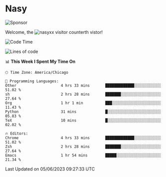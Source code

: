 # Nasy

<!--
<p align="center">
<img height="200" src="https://github-readme-stats.vercel.app/api?username=nasyxx&count_private=true&show_icons=true&theme=dracula&include_all_commits=true"/>
<img height="200" src="https://github-readme-stats.vercel.app/api/top-langs/?username=nasyxx&theme=dracula&hide=html,jupyter+notebook&count_private=true&show_icons=true"/>
</p>

  
----------------
-->

![Sponsor](https://img.shields.io/static/v1.svg?label=Sponsor&message=%E2%9D%A4&logo=GitHub&style=flat&color=pink)
 
Welcome, the ![nasyxx visitor counter](https://count.getloli.com/get/@nasyxx?theme=rule34)th vistor!
 
<!--START_SECTION:waka-->
![Code Time](http://img.shields.io/badge/Code%20Time-3%2C553%20hrs%2058%20mins-blue)

![Lines of code](https://img.shields.io/badge/From%20Hello%20World%20I%27ve%20Written-6.3%20million%20lines%20of%20code-blue)

📊 **This Week I Spent My Time On** 

```text
🕑︎ Time Zone: America/Chicago

💬 Programming Languages: 
Other                    4 hrs 33 mins       █████████████░░░░░░░░░░░░   51.02 % 
sh                       2 hrs 28 mins       ███████░░░░░░░░░░░░░░░░░░   27.64 % 
Org                      1 hr 1 min          ███░░░░░░░░░░░░░░░░░░░░░░   11.43 % 
Python                   31 mins             █░░░░░░░░░░░░░░░░░░░░░░░░   05.83 % 
TeX                      10 mins             █░░░░░░░░░░░░░░░░░░░░░░░░   02.02 % 

🔥 Editors: 
Chrome                   4 hrs 33 mins       █████████████░░░░░░░░░░░░   51.02 % 
Zsh                      2 hrs 28 mins       ███████░░░░░░░░░░░░░░░░░░   27.64 % 
Emacs                    1 hr 54 mins        █████░░░░░░░░░░░░░░░░░░░░   21.34 % 
```


 Last Updated on 05/06/2023 09:27:33 UTC
<!--END_SECTION:waka-->

<!-- ![visitors](https://visitor-badge.laobi.icu/badge?page_id=nasyxx.nasyxx) -->
